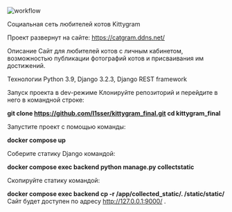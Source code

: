 ![workflow](https://github.com/l1sser/kittygram_final/actions/workflows/main.yml/badge.svg)

Социальная сеть любителей котов Kittygram

Проект развернут на сайте: https://catgram.ddns.net/

Описание
Сайт для любителей котов с личным кабинетом, возможностью публикации фотографий котов и присваивания им достижений.

Технологии
Python 3.9, Django 3.2.3, Django REST framework

Запуск проекта в dev-режиме
Клонируйте репозиторий и перейдите в него в командной строке:

<b>git clone https://github.com/l1sser/kittygram_final.git
cd kittygram_final</b>

Запустите проект с помощью команды:

<b>docker compose up</b>

Соберите статику Django командой:

<b>docker compose exec backend python manage.py collectstatic</b>

Скопируйте статику командой:

<b>docker compose exec backend cp -r /app/collected_static/. /static/static/</b>
Сайт будет доступен по адресу http://127.0.0.1:9000/ .
